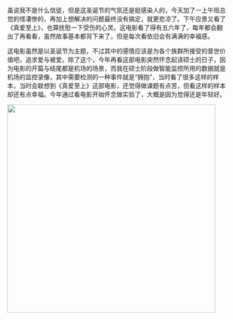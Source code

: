 虽说我不是什么信徒，但是这圣诞节的气氛还是挺感染人的，今天加了一上午班总觉的怪凄惨的，再加上想解决的问题最终没有搞定，就更悲凉了。下午应景又看了《真爱至上》，也算抚慰一下受伤的心灵。这电影看了得有五六年了，每年都会翻出了再看看，虽然故事基本都背下来了，但是每次看依旧会有满满的幸福感。

这电影虽然是以圣诞节为主题，不过其中的感情应该是为各个族群所接受的普世价值吧，追求爱与被爱。除了这个，今年再看这部电影突然怀念起读硕士的日子，因为电影的开篇与结尾都是机场的场景，而我在硕士阶段做智能监控所用的数据就是机场的监控录像，其中需要检测的一种事件就是“拥抱”，当时看了很多这样的样本，当时会联想到《真爱至上》这部电影，还觉得做课题有点苦，但看这样的样本却还有点幸福。今年通过看电影开始怀念做实验了，大概是因为觉得还是年轻好。

<img class="img-responsive center-block" src="https://raw.githubusercontent.com/joshua19881228/my_blogs/master/Life_Discovery/Little_Things/love_actually.jpg" alt="" width="480"/>